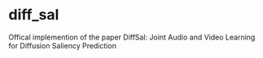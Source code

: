 # diff_sal
Offical implemention of the paper  DiffSal: Joint Audio and Video Learning for Diffusion Saliency Prediction
